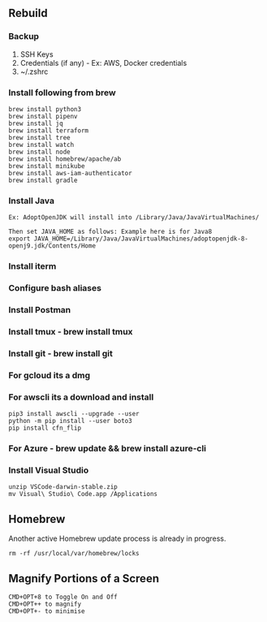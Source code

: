 ## Rebuild

### Backup
1. SSH Keys
2. Credentials (if any) - Ex: AWS, Docker credentials
3. ~/.zshrc

### Install following from brew
```
brew install python3
brew install pipenv
brew install jq
brew install terraform
brew install tree
brew install watch
brew install node
brew install homebrew/apache/ab
brew install minikube
brew install aws-iam-authenticator
brew install gradle
```
### Install Java
```
Ex: AdoptOpenJDK will install into /Library/Java/JavaVirtualMachines/

Then set JAVA_HOME as follows: Example here is for Java8
export JAVA_HOME=/Library/Java/JavaVirtualMachines/adoptopenjdk-8-openj9.jdk/Contents/Home
```


### Install iterm
### Configure bash aliases
### Install Postman
### Install tmux - brew install tmux
### Install git - brew install git
### For gcloud its a dmg
### For awscli its a download and install
```
pip3 install awscli --upgrade --user
python -m pip install --user boto3
pip install cfn_flip
```
### For Azure - brew update && brew install azure-cli

### Install Visual Studio
```
unzip VSCode-darwin-stable.zip
mv Visual\ Studio\ Code.app /Applications
```


## Homebrew
Another active Homebrew update process is already in progress.
```
rm -rf /usr/local/var/homebrew/locks
```

## Magnify Portions of a Screen
```
CMD+OPT+8 to Toggle On and Off
CMD+OPT++ to magnify
CMD+OPT+- to minimise
```
